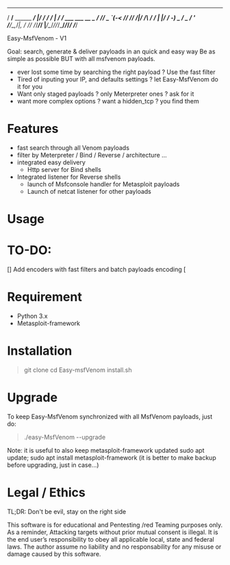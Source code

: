 

   ____                 __  ____________   __                  
  / __/__ ______ ______/  |/  / __/ __/ | / /__ ___  ___  __ _ 
 / _// _ `(_-< // /___/ /|_/ /\ \/ _/ | |/ / -_) _ \/ _ \/  ' \
/___/\_,_/___|_, /   /_/  /_/___/_/   |___/\__/_//_/\___/_/_/_/
            /___/                                              
  
Easy-MsfVenom - V1



Goal: search, generate & deliver payloads in an quick and easy way
Be as simple as possible BUT with all msfvenom payloads.

* ever lost some time by searching the right payload ? Use the fast filter
* Tired of inputing your IP, and defaults settings ? let Easy-MsfVenom do it for you
* Want only staged  payloads ? only Meterpreter ones ?  ask for it
* want more complex options ? want a hidden_tcp ? you find them

#  Features 
* fast search through all Venom payloads
* filter by Meterpreter / Bind / Reverse / architecture ... 
* integrated easy delivery
	- Http server for Bind shells
* Integrated listener for Reverse shells
	- launch of Msfconsole handler for Metasploit payloads
	- Launch of netcat listener for other payloads 



# Usage

# TO-DO:
[] Add encoders with fast filters and batch payloads encoding
[
 


# Requirement
* Python 3.x
* Metasploit-framework

# Installation

> git clone
> cd Easy-msfVenom
> install.sh

# Upgrade
To keep Easy-MsfVenom synchronized with all MsfVenom payloads, just do:

> ./easy-MsfVenom --upgrade

Note: it is useful to also keep metasploit-framework updated
sudo apt update; sudo apt install metasploit-framework
(it is better to make  backup before upgrading, just in case...)

# Legal / Ethics
TL;DR: Don't be evil, stay on the right side

This software is for educational and Pentesting /red Teaming purposes only.
As a reminder, Attacking targets without prior mutual consent is illegal. It is the end user’s responsibility to obey all applicable local, state and federal laws. 
The author assume no liability and no responsability for any misuse or damage caused by this software.



